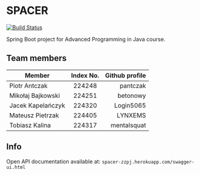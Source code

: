 # SPACER

[![Build Status](https://travis-ci.com/betonowy/spacer.svg?branch=master)](https://travis-ci.com/betonowy/spacer)

Spring Boot project for Advanced Programming in Java course.

## Team members

| Member        | Index No.     | Github profile  |
| ------------- |:-------------:| -----:|
| Piotr Antczak | 224248        | pantczak |
| Mikołaj Bajkowski     | 224251     |   betonowy |
| Jacek Kapelańczyk | 224320     |    Login5065 |
| Mateusz Pietrzak | 224405 |  LYNXEMS|
| Tobiasz Kalina| 224317| mentalsquat |

## Info

Open API documentation available at:
```spacer-zzpj.herokuapp.com/swagger-ui.html```
